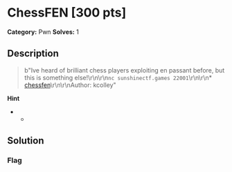# ChessFEN [300 pts]

**Category:** Pwn
**Solves:** 1

## Description
>b"Ive heard of brilliant chess players exploiting en passant before, but this is something else!\r\n\r\n`nc sunshinectf.games 22001`\r\n\r\n* [chessfen](https://sunshinectf.games/d9bd95296eaa/fen)\r\n\r\nAuthor: kcolley"

**Hint**
* -

## Solution

### Flag

